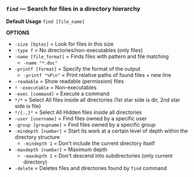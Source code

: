 ### `find` — Search for files in a directory hierarchy

**Default Usage**
	`find [file_name]` 

**OPTIONS**
- `-size [bytes]` = Look for files in this size
- `-type f` = No directories/non-executables (only files)
- `-name [file_format]` = Finds files with pattern and file matching
	- `-name "*.doc"`
- `-printf [format]` = Specify the format of the output
	- `-printf "%P\n"` = Print relative paths of found files + new line
- `-readable` = Show readable (permission) files
- `! -executable` = Non-executables
- `-exec [command]` = Execute a command
- ` */* ` = Select All files inside all directories (1st star side is dir, 2nd star side is file)
- ` */{.,}* ` = Select All Hidden files inside all directories
- `-user [username]` = Find files owned by a specific user
- `-group [groupname]` = Find files owned by a specific group
- `-mindepth [number]` = Start its work at a certain level of depth within the directory structure
	- `-mindepth 1` = Don't include the current directory itself
- `-maxdepth [number]` = Maximum depth
	- `-maxdepth 1` = Don't descend into subdirectories (only current directory)
- `-delete` = Deletes files and directories found by `find` command
